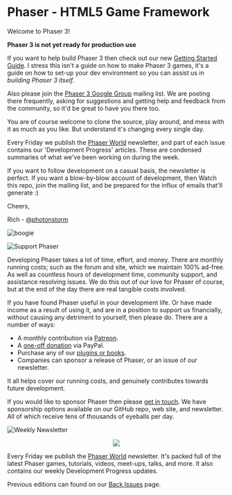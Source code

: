 # Phaser - HTML5 Game Framework

Welcome to Phaser 3!

**Phaser 3 is not yet ready for production use**

If you want to help build Phaser 3 then check out our new [Getting Started Guide](dev-guide/README.md). I stress this isn't a guide on how to make Phaser 3 games, it's a guide on how to set-up your dev environment so you can assist us in _building Phaser 3 itself_.

Also please join the [Phaser 3 Google Group](https://groups.google.com/d/forum/phaser3-dev) mailing list. We are posting there frequently, asking for suggestions and getting help and feedback from the community, so it'd be great to have you there too.

You are of course welcome to clone the source, play around, and mess with it as much as you like. But understand it's changing every single day.

Every Friday we publish the [Phaser World](http://phaser.io/community/newsletter) newsletter, and part of each issue contains our 'Development Progress' articles. These are condensed summaries of what we've been working on during the week.

If you want to follow development on a casual basis, the newsletter is perfect. If you want a blow-by-blow account of development, then Watch this repo, join the mailing list, and be prepared for the influx of emails that'll generate :)

Cheers,

Rich - [@photonstorm](https://twitter.com/photonstorm)

![boogie](http://www.phaser.io/images/spacedancer.gif)

<a name="support"></a>
![Support Phaser](http://phaser.io/images/github/div-support-phaser.png "Support Phaser")

Developing Phaser takes a lot of time, effort, and money. There are monthly running costs; such as the forum and site, which we maintain 100% ad-free. As well as countless hours of development time, community support, and assistance resolving issues. We do this out of our love for Phaser of course, but at the end of the day there are real tangible costs involved.

If you have found Phaser useful in your development life. Or have made income as a result of using it, and are in a position to support us financially, without causing any detriment to yourself, then please do. There are a number of ways:

* A monthly contribution via [Patreon](https://www.patreon.com/photonstorm). 
* A [one-off donation](http://phaser.io/community/donate) via PayPal.
* Purchase any of our [plugins or books](http://phaser.io/shop).
* Companies can sponsor a release of Phaser, or an issue of our newsletter.
 
It all helps cover our running costs, and genuinely contributes towards future development.

If you would like to sponsor Phaser then please [get in touch](mailto:support@phaser.io). We have sponsorship options available on our GitHub repo, web site, and newsletter. All of which receive tens of thousands of eyeballs per day.

![Weekly Newsletter](http://phaser.io/images/github/div-newsletter.png "Weekly Newsletter")
<a name="newsletter"></a>

<div align="center"><img src="http://phaser.io/images/github/phaser-world.png"></div>

Every Friday we publish the [Phaser World](http://phaser.io/community/newsletter) newsletter. It's packed full of the latest Phaser games, tutorials, videos, meet-ups, talks, and more. It also contains our weekly Development Progress updates.

Previous editions can found on our [Back Issues](http://phaser.io/community/backissues) page.

